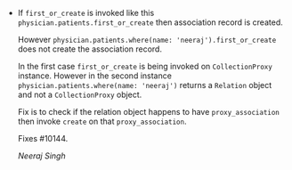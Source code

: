  
*   If `first_or_create` is invoked like this
    `physician.patients.first_or_create` then association record
    is created.

    However `physician.patients.where(name: 'neeraj').first_or_create`
    does not create the association record.

    In the first case `first_or_create` is being invoked on
    `CollectionProxy` instance. However in the second instance
    `physician.patients.where(name: 'neeraj')` returns a `Relation`
    object and not a `CollectionProxy` object.

    Fix is to check if the relation object happens to have
    `proxy_association` then invoke `create` on that
    `proxy_association`.

    Fixes #10144.

    *Neeraj Singh*
